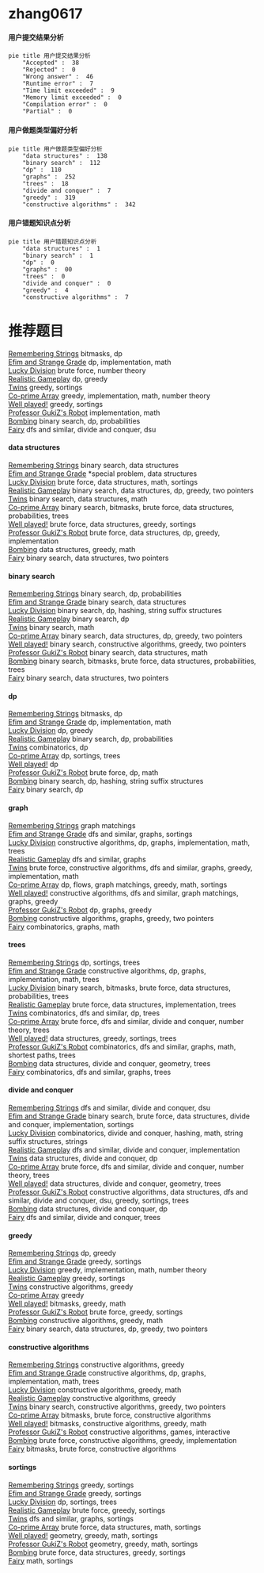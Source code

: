 # zhang0617
<!-- tabs:start -->
#### **用户提交结果分析**

```mermaid
pie title 用户提交结果分析
    "Accepted" :  38
    "Rejected" :  0
    "Wrong answer" :  46
    "Runtime error" :  7
    "Time limit exceeded" :  9
    "Memory limit exceeded" :  0
    "Compilation error" :  0
    "Partial" :  0
```
#### **用户做题类型偏好分析**

```mermaid
pie title 用户做题类型偏好分析
    "data structures" :  138
    "binary search" :  112
    "dp" :  110
    "graphs" :  252
    "trees" :  18
    "divide and conquer" :  7
    "greedy" :  319
    "constructive algorithms" :  342
```
#### **用户错题知识点分析**

```mermaid
pie title 用户错题知识点分析
    "data structures" :  1
    "binary search" :  1
    "dp" :  0
    "graphs" :  00
    "trees" :  0
    "divide and conquer" :  0
    "greedy" :  4
    "constructive algorithms" :  7
```
<!-- tabs:end -->
# 推荐题目
[Remembering Strings](https://codeforces.com/contest/544/problem/E)		bitmasks,
                        dp		  
[Efim and Strange Grade](https://codeforces.com/contest/719/problem/C)		dp,
                        implementation,
                        math		  
[Lucky Division](http://codeforces.com/problemset/problem/122/A)		brute force,
                        number theory		  
[Realistic Gameplay](http://codeforces.com/problemset/problem/1430/F)		dp,
                        greedy		  
[Twins](http://codeforces.com/problemset/problem/160/A)		greedy,
                        sortings		  
[Co-prime Array](http://codeforces.com/problemset/problem/660/A)		greedy,
                        implementation,
                        math,
                        number theory		  
[Well played!](http://codeforces.com/problemset/problem/976/E)		greedy,
                        sortings		  
[Professor GukiZ's Robot](http://codeforces.com/problemset/problem/620/A)		implementation,
                        math		  
[Bombing](http://codeforces.com/problemset/problem/50/D)		binary search,
                        dp,
                        probabilities		  
[Fairy](http://codeforces.com/problemset/problem/19/E)		dfs and similar,
                        divide and conquer,
                        dsu		  
<!-- tabs:start -->
#### **data structures**
[Remembering Strings](http://codeforces.com/problemset/problem/847/B)		binary search,
                        data structures		  
[Efim and Strange Grade](http://codeforces.com/problemset/problem/522/D)		*special problem,
                        data structures		  
[Lucky Division](http://codeforces.com/problemset/problem/538/F)		brute force,
                        data structures,
                        math,
                        sortings		  
[Realistic Gameplay](http://codeforces.com/problemset/problem/1492/C)		binary search,
                        data structures,
                        dp,
                        greedy,
                        two pointers		  
[Twins](http://codeforces.com/problemset/problem/1490/G)		binary search,
                        data structures,
                        math		  
[Co-prime Array](http://codeforces.com/problemset/problem/1479/D)		binary search,
                        bitmasks,
                        brute force,
                        data structures,
                        probabilities,
                        trees		  
[Well played!](http://codeforces.com/problemset/problem/1497/A)		brute force,
                        data structures,
                        greedy,
                        sortings		  
[Professor GukiZ's Robot](http://codeforces.com/problemset/problem/1491/C)		brute force,
                        data structures,
                        dp,
                        greedy,
                        implementation		  
[Bombing](http://codeforces.com/problemset/problem/1492/B)		data structures,
                        greedy,
                        math		  
[Fairy](http://codeforces.com/problemset/problem/1436/E)		binary search,
                        data structures,
                        two pointers		  
#### **binary search**
[Remembering Strings](http://codeforces.com/problemset/problem/50/D)		binary search,
                        dp,
                        probabilities		  
[Efim and Strange Grade](http://codeforces.com/problemset/problem/847/B)		binary search,
                        data structures		  
[Lucky Division](http://codeforces.com/problemset/problem/822/E)		binary search,
                        dp,
                        hashing,
                        string suffix structures		  
[Realistic Gameplay](http://codeforces.com/problemset/problem/721/E)		binary search,
                        dp		  
[Twins](http://codeforces.com/problemset/problem/1260/B)		binary search,
                        math		  
[Co-prime Array](http://codeforces.com/problemset/problem/1492/C)		binary search,
                        data structures,
                        dp,
                        greedy,
                        two pointers		  
[Well played!](http://codeforces.com/problemset/problem/1463/D)		binary search,
                        constructive algorithms,
                        greedy,
                        two pointers		  
[Professor GukiZ's Robot](http://codeforces.com/problemset/problem/1490/G)		binary search,
                        data structures,
                        math		  
[Bombing](http://codeforces.com/problemset/problem/1479/D)		binary search,
                        bitmasks,
                        brute force,
                        data structures,
                        probabilities,
                        trees		  
[Fairy](http://codeforces.com/problemset/problem/1436/E)		binary search,
                        data structures,
                        two pointers		  
#### **dp**
[Remembering Strings](https://codeforces.com/contest/544/problem/E)		bitmasks,
                        dp		  
[Efim and Strange Grade](https://codeforces.com/contest/719/problem/C)		dp,
                        implementation,
                        math		  
[Lucky Division](http://codeforces.com/problemset/problem/1430/F)		dp,
                        greedy		  
[Realistic Gameplay](http://codeforces.com/problemset/problem/50/D)		binary search,
                        dp,
                        probabilities		  
[Twins](http://codeforces.com/problemset/problem/1279/E)		combinatorics,
                        dp		  
[Co-prime Array](http://codeforces.com/problemset/problem/1223/E)		dp,
                        sortings,
                        trees		  
[Well played!](https://codeforces.com/contest/1068/problem/D)		dp		  
[Professor GukiZ's Robot](http://codeforces.com/problemset/problem/550/C)		brute force,
                        dp,
                        math		  
[Bombing](http://codeforces.com/problemset/problem/822/E)		binary search,
                        dp,
                        hashing,
                        string suffix structures		  
[Fairy](http://codeforces.com/problemset/problem/721/E)		binary search,
                        dp		  
#### **graph**
[Remembering Strings](http://codeforces.com/problemset/problem/468/D)		graph matchings		  
[Efim and Strange Grade](https://codeforces.com/contest/512/problem/A)		dfs and similar,
                        graphs,
                        sortings		  
[Lucky Division](http://codeforces.com/problemset/problem/830/E)		constructive algorithms,
                        dp,
                        graphs,
                        implementation,
                        math,
                        trees		  
[Realistic Gameplay](https://codeforces.com/contest/528/problem/C)		dfs and similar,
                        graphs		  
[Twins](http://codeforces.com/problemset/problem/1487/C)		brute force,
                        constructive algorithms,
                        dfs and similar,
                        graphs,
                        greedy,
                        implementation,
                        math		  
[Co-prime Array](http://codeforces.com/problemset/problem/1437/C)		dp,
                        flows,
                        graph matchings,
                        greedy,
                        math,
                        sortings		  
[Well played!](http://codeforces.com/problemset/problem/1470/D)		constructive algorithms,
                        dfs and similar,
                        graph matchings,
                        graphs,
                        greedy		  
[Professor GukiZ's Robot](http://codeforces.com/problemset/problem/1476/C)		dp,
                        graphs,
                        greedy		  
[Bombing](http://codeforces.com/problemset/problem/1304/D)		constructive algorithms,
                        graphs,
                        greedy,
                        two pointers		  
[Fairy](http://codeforces.com/problemset/problem/1475/C)		combinatorics,
                        graphs,
                        math		  
#### **trees**
[Remembering Strings](http://codeforces.com/problemset/problem/1223/E)		dp,
                        sortings,
                        trees		  
[Efim and Strange Grade](http://codeforces.com/problemset/problem/830/E)		constructive algorithms,
                        dp,
                        graphs,
                        implementation,
                        math,
                        trees		  
[Lucky Division](http://codeforces.com/problemset/problem/1479/D)		binary search,
                        bitmasks,
                        brute force,
                        data structures,
                        probabilities,
                        trees		  
[Realistic Gameplay](http://codeforces.com/problemset/problem/1511/C)		brute force,
                        data structures,
                        implementation,
                        trees		  
[Twins](http://codeforces.com/problemset/problem/1499/F)		combinatorics,
                        dfs and similar,
                        dp,
                        trees		  
[Co-prime Array](http://codeforces.com/problemset/problem/1491/E)		brute force,
                        dfs and similar,
                        divide and conquer,
                        number theory,
                        trees		  
[Well played!](http://codeforces.com/problemset/problem/1466/D)		data structures,
                        greedy,
                        sortings,
                        trees		  
[Professor GukiZ's Robot](http://codeforces.com/problemset/problem/1495/D)		combinatorics,
                        dfs and similar,
                        graphs,
                        math,
                        shortest paths,
                        trees		  
[Bombing](http://codeforces.com/problemset/problem/1303/G)		data structures,
                        divide and conquer,
                        geometry,
                        trees		  
[Fairy](http://codeforces.com/problemset/problem/1454/E)		combinatorics,
                        dfs and similar,
                        graphs,
                        trees		  
#### **divide and conquer**
[Remembering Strings](http://codeforces.com/problemset/problem/19/E)		dfs and similar,
                        divide and conquer,
                        dsu		  
[Efim and Strange Grade](http://codeforces.com/problemset/problem/1461/D)		binary search,
                        brute force,
                        data structures,
                        divide and conquer,
                        implementation,
                        sortings		  
[Lucky Division](http://codeforces.com/problemset/problem/1466/G)		combinatorics,
                        divide and conquer,
                        hashing,
                        math,
                        string suffix structures,
                        strings		  
[Realistic Gameplay](http://codeforces.com/problemset/problem/1490/D)		dfs and similar,
                        divide and conquer,
                        implementation		  
[Twins](https://codeforces.com/contest/1483/problem/C)		data structures,
                        divide and conquer,
                        dp		  
[Co-prime Array](http://codeforces.com/problemset/problem/1491/E)		brute force,
                        dfs and similar,
                        divide and conquer,
                        number theory,
                        trees		  
[Well played!](http://codeforces.com/problemset/problem/1303/G)		data structures,
                        divide and conquer,
                        geometry,
                        trees		  
[Professor GukiZ's Robot](http://codeforces.com/problemset/problem/1494/D)		constructive algorithms,
                        data structures,
                        dfs and similar,
                        divide and conquer,
                        dsu,
                        greedy,
                        sortings,
                        trees		  
[Bombing](http://codeforces.com/problemset/problem/1482/E)		data structures,
                        divide and conquer,
                        dp		  
[Fairy](http://codeforces.com/problemset/problem/566/C)		dfs and similar,
                        divide and conquer,
                        trees		  
#### **greedy**
[Remembering Strings](http://codeforces.com/problemset/problem/1430/F)		dp,
                        greedy		  
[Efim and Strange Grade](http://codeforces.com/problemset/problem/160/A)		greedy,
                        sortings		  
[Lucky Division](http://codeforces.com/problemset/problem/660/A)		greedy,
                        implementation,
                        math,
                        number theory		  
[Realistic Gameplay](http://codeforces.com/problemset/problem/976/E)		greedy,
                        sortings		  
[Twins](http://codeforces.com/problemset/problem/731/B)		constructive algorithms,
                        greedy		  
[Co-prime Array](http://codeforces.com/problemset/problem/337/A)		greedy		  
[Well played!](http://codeforces.com/problemset/problem/916/B)		bitmasks,
                        greedy,
                        math		  
[Professor GukiZ's Robot](http://codeforces.com/problemset/problem/863/B)		brute force,
                        greedy,
                        sortings		  
[Bombing](http://codeforces.com/problemset/problem/1353/A)		constructive algorithms,
                        greedy,
                        math		  
[Fairy](http://codeforces.com/problemset/problem/1492/C)		binary search,
                        data structures,
                        dp,
                        greedy,
                        two pointers		  
#### **constructive algorithms**
[Remembering Strings](http://codeforces.com/problemset/problem/731/B)		constructive algorithms,
                        greedy		  
[Efim and Strange Grade](http://codeforces.com/problemset/problem/830/E)		constructive algorithms,
                        dp,
                        graphs,
                        implementation,
                        math,
                        trees		  
[Lucky Division](http://codeforces.com/problemset/problem/1353/A)		constructive algorithms,
                        greedy,
                        math		  
[Realistic Gameplay](http://codeforces.com/problemset/problem/1493/A)		constructive algorithms,
                        greedy		  
[Twins](http://codeforces.com/problemset/problem/1463/D)		binary search,
                        constructive algorithms,
                        greedy,
                        two pointers		  
[Co-prime Array](https://codeforces.com/contest/1456/problem/B)		bitmasks,
                        brute force,
                        constructive algorithms		  
[Well played!](http://codeforces.com/problemset/problem/1492/D)		bitmasks,
                        constructive algorithms,
                        greedy,
                        math		  
[Professor GukiZ's Robot](https://codeforces.com/contest/1504/problem/D)		constructive algorithms,
                        games,
                        interactive		  
[Bombing](https://codeforces.com/contest/1483/problem/A)		brute force,
                        constructive algorithms,
                        greedy,
                        implementation		  
[Fairy](https://codeforces.com/contest/1457/problem/D)		bitmasks,
                        brute force,
                        constructive algorithms		  
#### **sortings**
[Remembering Strings](http://codeforces.com/problemset/problem/160/A)		greedy,
                        sortings		  
[Efim and Strange Grade](http://codeforces.com/problemset/problem/976/E)		greedy,
                        sortings		  
[Lucky Division](http://codeforces.com/problemset/problem/1223/E)		dp,
                        sortings,
                        trees		  
[Realistic Gameplay](http://codeforces.com/problemset/problem/863/B)		brute force,
                        greedy,
                        sortings		  
[Twins](https://codeforces.com/contest/512/problem/A)		dfs and similar,
                        graphs,
                        sortings		  
[Co-prime Array](http://codeforces.com/problemset/problem/538/F)		brute force,
                        data structures,
                        math,
                        sortings		  
[Well played!](https://codeforces.com/contest/1496/problem/C)		geometry,
                        greedy,
                        math,
                        sortings		  
[Professor GukiZ's Robot](http://codeforces.com/problemset/problem/1495/A)		geometry,
                        greedy,
                        math,
                        sortings		  
[Bombing](http://codeforces.com/problemset/problem/1497/A)		brute force,
                        data structures,
                        greedy,
                        sortings		  
[Fairy](http://codeforces.com/problemset/problem/1427/A)		math,
                        sortings		  
<!-- tabs:end -->
